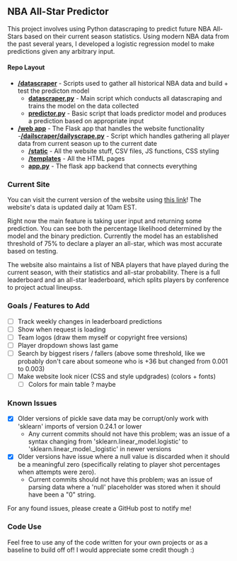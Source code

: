 ## NBA All-Star Predictor

This project involves using Python datascraping to predict future NBA All-Stars based on their current season statistics. Using modern NBA data from the past several years, I developed a logistic regression model to make predictions given any arbitrary input.

#### Repo Layout
- **[/datascraper](/datascraper/)** - Scripts used to gather all historical NBA data and build + test the predicton model
  - **[datascraper.py](/datascraper/datascraper.py)** - Main script which conducts all datascraping and trains the model on the data collected
  - **[predictor.py](/datascraper/predictor.py)** - Basic script that loads predictor model and produces a prediction based on appropriate input
- **[/web app](/web%20app/)** - The Flask app that handles the website functionality
  -**[/dailscraper/dailyscrape.py](/web%20app/dailyscraper/dailyscrape.py)** - Script which handles gathering all player data from current season up to the current date
  - **[/static](/web%20app/static/)** - All the website stuff, CSV files, JS functions, CSS styling
  - **[/templates](/web%20app/templates/)** - All the HTML pages
  - **[app.py](/web%20app/app.py)** - The flask app backend that connects everything

### Current Site
You can visit the current version of the website using [this link](http://ch22.pythonanywhere.com)! The website's data is updated daily at 10am EST.

Right now the main feature is taking user input and returning some prediction. You can see both the percentage likelihood determined by the model and the binary prediction. Currently the model has an established threshold of 75% to declare a player an all-star, which was most accurate based on testing.

The website also maintains a list of NBA players that have played during the current season, with their statistics and all-star probability. There is a full leaderboard and an all-star leaderboard, which splits players by conference to project actual lineupss.

### Goals / Features to Add
- [ ] Track weekly changes in leaderboard predictions
- [ ] Show when request is loading
- [ ] Team logos (draw them myself or copyright free versions)
- [ ] Player dropdown shows last game
- [ ] Search by biggest risers / fallers (above some threshold, like we probably don't care about someone who is +36 but changed from 0.001 to 0.003)
- [ ] Make website look nicer (CSS and style updgrades) (colors + fonts)
  - [ ] Colors for main table ? maybe

### Known Issues
- [x] Older versions of pickle save data may be corrupt/only work with 'sklearn' imports of version 0.24.1 or lower
  - Any current commits should not have this problem; was an issue of a syntax changing from 'sklearn.linear_model.logistic' to 'sklearn.linear_model._logistic' in newer versions
- [x] Older versions have issue where a null value is discarded when it should be a meaningful zero (specifically relating to player shot percentages when attempts were zero).
  - Current commits should not have this problem; was an issue of parsing data where a 'null' placeholder was stored when it should have been a "0" string.

For any found issues, please create a GitHub post to notify me!

### Code Use
Feel free to use any of the code written for your own projects or as a baseline to build off of! I would appreciate some credit though :)